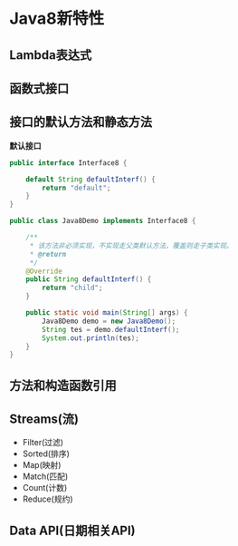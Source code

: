 # Java8新特性

## Lambda表达式

## 函数式接口

## 接口的默认方法和静态方法

**默认接口**

```java
public interface Interface8 {

    default String defaultInterf() {
        return "default";
    }
}
```

```java
public class Java8Demo implements Interface8 {

    /**
     * 该方法非必须实现，不实现走父类默认方法，覆盖则走子类实现。
     * @return
     */
    @Override
    public String defaultInterf() {
        return "child";
    }

    public static void main(String[] args) {
        Java8Demo demo = new Java8Demo();
        String tes = demo.defaultInterf();
        System.out.println(tes);
    }
}
```



## 方法和构造函数引用

## Streams(流)

- Filter(过滤)
- Sorted(排序)
- Map(映射)
- Match(匹配)
- Count(计数)
- Reduce(规约)

## Data API(日期相关API)